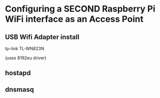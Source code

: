 # Configuring a SECOND Raspberry Pi WiFi interface as an Access Point

## USB Wifi Adapter install

tp-link TL-WN823N

(uses 8192eu driver)

## hostapd


## dnsmasq

